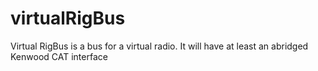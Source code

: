 # virtualRigBus
Virtual RigBus is a bus for a virtual radio.  It will have at least an abridged Kenwood CAT interface
